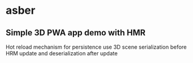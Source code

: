 # asber
Simple 3D PWA app demo with HMR
----
Hot reload mechanism for persistence use 3D scene serialization before HRM update and deserialization after update
